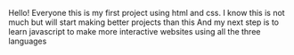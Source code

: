 Hello! Everyone this is my first project using html and css.
I know this is not much but will start making better projects than this 
And my next step is to learn javascript to make more interactive websites using all the three languages
